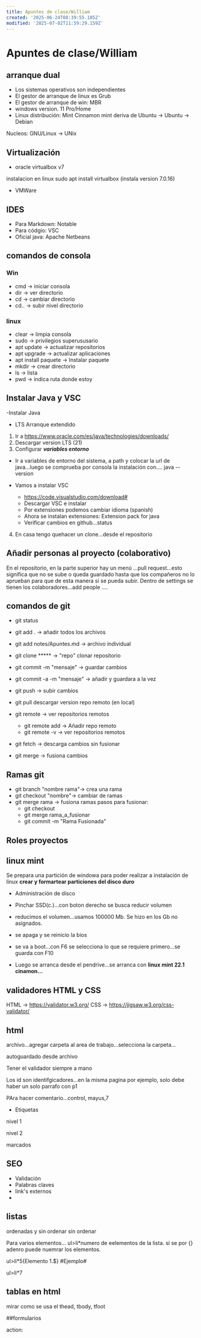 ```yaml
---
title: Apuntes de clase/William
created: '2025-06-24T08:39:55.185Z'
modified: '2025-07-02T11:59:29.159Z'
---
```


# Apuntes de clase/William

## arranque dual
- Los sistemas operativos son independientes
- El gestor de arranque de linux es Grub
- El gestor de arranque de win: MBR
- windows version. 11 Pro/Home
- Linux distribución: Mint Cinnamon
mint deriva de Ubuntu
-> Ubuntu -> Debian

Nucleos: GNU/Linux -> UNix


## Virtualización

- oracle virtualbox v7

instalacion en linux
sudo apt install virtualbox (instala version 7.0.16)

- VMWare

## IDES
- Para Markdown: Notable
- Para códgio: VSC
- Oficial java: Apache Netbeans

## comandos de consola

### Win
- cmd -> iniciar consola
- dir -> ver directorio
- cd -> cambiar directorio
- cd.. -> subir nivel directorio
### linux
- clear -> limpia consola
- sudo -> privilegios superususario
- apt update -> actualizar repositorios
- apt upgrade -> actualizar aplicaciones
- apt install paquete -> Instalar paquete
- mkdir -> crear directorio
- ls -> lista
- pwd -> indica ruta donde estoy 


## Instalar Java y VSC
-Instalar Java

- LTS Arranque extendido

1. Ir a https://www.oracle.com/es/java/technologies/downloads/
2. Descargar version LTS (21)
3. Configurar ***variables entorno***
  - Ir a variables de entorno del sistema, a path y colocar la url de java...luego se comprueba por consola la instalación con....
  java --version

  - Vamos a instalar VSC

    - https://code.visualstudio.com/download#
    - Descargar VSC e instalar
    - Por extensiones podemos cambiar idioma (spanish)
    - Ahora se instalan extensiones: Extension pack for java
    - Verificar cambios en github...status
4. En casa tengo quehacer un clone...desde el repositorio


  ## Añadir personas al proyecto (colaborativo)

  En el repositorio, en la parte superior hay un menú ...pull request...esto significa que no se sube o queda guardado hasta que los compañeros no lo aprueban para que de esta manera si se pueda subir. Dentro de settings se tienen los colaboradores...add people
  ....

  ## comandos de git

- git status
- git add . -> añadir todos los archivos
- git add notes/Apuntes.md -> archivo individual
- git clone ***** -> "repo" clonar repositorio
- git commit -m "mensaje"  -> guardar cambios
- git commit -a -m "mensaje" -> añadir y guardara a la vez
- git push -> subir cambios
- git pull descargar version repo remoto (en local)

- git remote -> ver repositorios remotos
  - git remote add -> Añadir repo remoto
  - git remote -v -> ver repositorios remotos

- git fetch -> descarga cambios sin fusionar
- git merge -> fusiona cambios

## Ramas git

- git branch "nombre rama"-> crea una rama
- git checkout "nombre"-> cambiar de ramas
- git merge rama -> fusiona ramas
    pasos para fusionar:
    - git checkout
    - git merge rama_a_fusionar
    - git commit -m "Rama Fusionada"


## Roles proyectos

## linux mint

Se prepara una partición de windowa para poder realizar a instalación de linux
**crear y formartear particiones del disco duro**

- Administración de disco
- Pinchar SSD(c.)...con boton derecho se busca reducir volumen
- reducimos el volumen...usamos 100000 Mb. Se hizo en los Gb no asignados.
- se apaga y se reinicio la bios
- se va a boot...con F6 se selecciona lo que se requiere primero...se guarda con F10

- Luego se arranca desde el pendrive...se arranca con **linux mint 22.1 cinamon...**

## validadores HTML y CSS

HTML -> https://validator.w3.org/
CSS -> https://jigsaw.w3.org/css-validator/
## html

archivo...agregar carpeta al area de trabajo...selecciona la carpeta...

autoguardado desde archivo

Tener el validador siempre a mano

Los id son identifgicadores...en la misma pagina por ejemplo, solo debe haber un solo parrafo con p1

PAra hacer comentario...control, mayus,7

- Etiquetas

<html> nivel 1
<head>
<body>
    <p> nivel 2


marcados


## SEO

- Validación
- Palabras claves
- link's externos
- 

## listas

ordenadas y sin ordenar
sin ordenar

Para varios elementos...  ul>li*numero de eelementos de la lista. si se por {} adenro puede nuemrar los elementos.

ul>li*5{Elemento 1.$} #Ejemplo#


ul>li*7


## tablas en html

mirar como se usa el thead, tbody, tfoot

##formularios

action: 





















